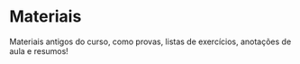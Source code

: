 # Materiais
 Materiais antigos do curso, como provas, listas de exercícios, anotações de aula e resumos!
